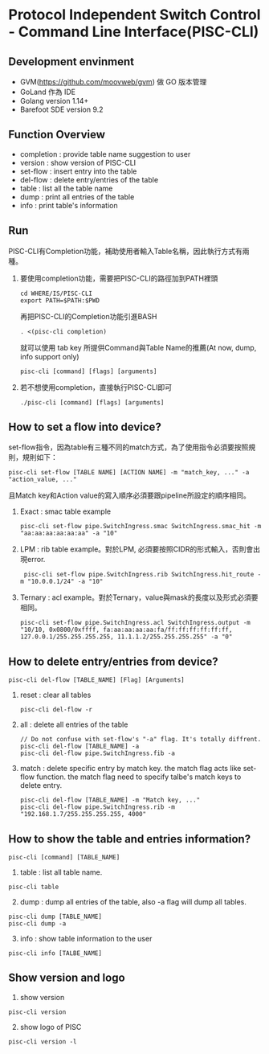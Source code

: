 # Protocol Independent Switch Control - Command Line Interface(PISC-CLI)

## Development envinment

- GVM(https://github.com/moovweb/gvm) 做 GO 版本管理
- GoLand 作為 IDE
- Golang version 1.14+
- Barefoot SDE version 9.2

## Function Overview
- completion : provide table name suggestion to user
- version : show version of PISC-CLI
- set-flow : insert entry into the table
- del-flow : delete entry/entries of the table
- table : list all the table name
- dump : print all entries of the table
- info : print table's information

## Run
PISC-CLI有Completion功能，補助使用者輸入Table名稱，因此執行方式有兩種。
1. 要使用completion功能，需要把PISC-CLI的路徑加到PATH裡頭
    ```
    cd WHERE/IS/PISC-CLI
    export PATH=$PATH:$PWD
    ```
    再把PISC-CLI的Completion功能引進BASH
    ```
    . <(pisc-cli completion)
    ```
    就可以使用 tab key 所提供Command與Table Name的推薦(At now, dump, info support only)
    ```
    pisc-cli [command] [flags] [arguments]
    ```
2. 若不想使用completion，直接執行PISC-CLI即可
    ```
    ./pisc-cli [command] [flags] [arguments]
    ```
    
## How to set a flow into device?
set-flow指令，因為table有三種不同的match方式，為了使用指令必須要按照規則，規則如下：
```
pisc-cli set-flow [TABLE NAME] [ACTION NAME] -m "match_key, ..." -a "action_value, ..."
```
且Match key和Action value的寫入順序必須要跟pipeline所設定的順序相同。


1. Exact : smac table example
    ```
    pisc-cli set-flow pipe.SwitchIngress.smac SwitchIngress.smac_hit -m "aa:aa:aa:aa:aa:aa" -a "10"
    ```
    
2. LPM : rib table example。對於LPM, 必須要按照CIDR的形式輸入，否則會出現error.
    ```
     pisc-cli set-flow pipe.SwitchIngress.rib SwitchIngress.hit_route -m "10.0.0.1/24" -a "10"
    ```

3. Ternary : acl example。對於Ternary，value與mask的長度以及形式必須要相同。
    ```
    pisc-cli set-flow pipe.SwitchIngress.acl SwitchIngress.output -m "10/10, 0x0800/0xffff, fa:aa:aa:aa:aa:fa/ff:ff:ff:ff:ff:ff, 127.0.0.1/255.255.255.255, 11.1.1.2/255.255.255.255" -a "0"

    ```

## How to delete entry/entries from device?
```
pisc-cli del-flow [TABLE_NAME] [Flag] [Arguments]
```
1. reset : clear all tables
    ```
    pisc-cli del-flow -r
    ```
2. all : delete all entries of the table
    ```
    // Do not confuse with set-flow's "-a" flag. It's totally diffrent.
    pisc-cli del-flow [TABLE_NAME] -a
    pisc-cli del-flow pipe.SwitchIngress.fib -a
    ```
3. match : delete specific entry by match key.
    the match flag acts like set-flow function.
    the match flag need to specify talbe's match keys to delete entry.
    ```
    pisc-cli del-flow [TABLE_NAME] -m "Match key, ..."
    pisc-cli del-flow pipe.SwitchIngress.rib -m "192.168.1.7/255.255.255.255, 4000"
    ```

## How to show the table and entries information?
```
pisc-cli [command] [TABLE_NAME]
```
1. table : list all table name.
```
pisc-cli table
```
2. dump :  dump all entries of the table, also -a flag will dump all tables.
```
pisc-cli dump [TABLE_NAME]
pisc-cli dump -a
```
3. info : show table information to the user
```
pisc-cli info [TALBE_NAME]
```

## Show version and logo
1. show version
```
pisc-cli version
```

2. show logo of PISC
```
pisc-cli version -l
```